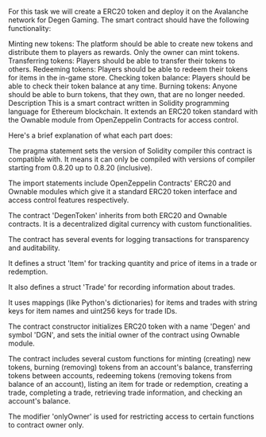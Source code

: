 For this task we will create a ERC20 token and deploy it on the Avalanche network for Degen Gaming. The smart contract should have the following functionality:

Minting new tokens: The platform should be able to create new tokens and distribute them to players as rewards. Only the owner can mint tokens.
Transferring tokens: Players should be able to transfer their tokens to others.
Redeeming tokens: Players should be able to redeem their tokens for items in the in-game store.
Checking token balance: Players should be able to check their token balance at any time.
Burning tokens: Anyone should be able to burn tokens, that they own, that are no longer needed.
Description
This is a smart contract written in Solidity programming language for Ethereum blockchain. It extends an ERC20 token standard with the Ownable module from OpenZeppelin Contracts for access control.

Here's a brief explanation of what each part does:

The pragma statement sets the version of Solidity compiler this contract is compatible with. It means it can only be compiled with versions of compiler starting from 0.8.20 up to 0.8.20 (inclusive).

The import statements include OpenZeppelin Contracts' ERC20 and Ownable modules which give it a standard ERC20 token interface and access control features respectively.

The contract 'DegenToken' inherits from both ERC20 and Ownable contracts. It is a decentralized digital currency with custom functionalities.

The contract has several events for logging transactions for transparency and auditability.

It defines a struct 'Item' for tracking quantity and price of items in a trade or redemption.

It also defines a struct 'Trade' for recording information about trades.

It uses mappings (like Python's dictionaries) for items and trades with string keys for item names and uint256 keys for trade IDs.

The contract constructor initializes ERC20 token with a name 'Degen' and symbol 'DGN', and sets the initial owner of the contract using Ownable module.

The contract includes several custom functions for minting (creating) new tokens, burning (removing) tokens from an account's balance, transferring tokens between accounts, redeeming tokens (removing tokens from balance of an account), listing an item for trade or redemption, creating a trade, completing a trade, retrieving trade information, and checking an account's balance.

The modifier 'onlyOwner' is used for restricting access to certain functions to contract owner only.
